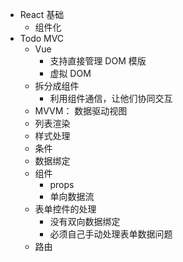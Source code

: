- React 基础
    + 组件化
- Todo MVC
    + Vue 
        * 支持直接管理 DOM 模版
        * 虚拟 DOM
    + 拆分成组件
        * 利用组件通信，让他们协同交互
    + MVVM： 数据驱动视图
    + 列表渲染
    + 样式处理
    + 条件
    + 数据绑定
    + 组件
        * props
        * 单向数据流
    + 表单控件的处理
        * 没有双向数据绑定
        * 必须自己手动处理表单数据问题
    + 路由
